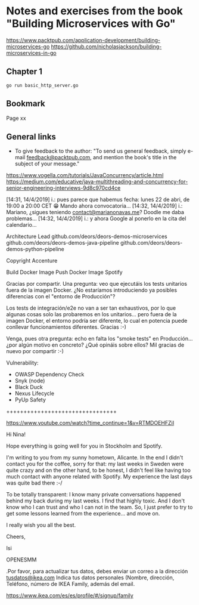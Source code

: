 # Notes and exercises from the book "Building Microservices with Go"

https://www.packtpub.com/application-development/building-microservices-go
https://github.com/nicholasjackson/building-microservices-in-go

## Chapter 1
`go run basic_http_server.go`

## Bookmark
Page xx

## General links
* To give feedback to the author: "To send us general feedback, simply e-mail feedback@packtpub.com, and mention the book's title in the subject of your message."

https://www.vogella.com/tutorials/JavaConcurrency/article.html
https://medium.com/educative/java-multithreading-and-concurrency-for-senior-engineering-interviews-9d8c970cd4ce



[14:31, 14/4/2019] i.: pues parece que habemus fecha: lunes 22 de abri, de 19:00 a 20:00 CET 😁 Mando ahora convocatoria...
[14:32, 14/4/2019] i.: Mariano, ¿sigues teniendo contact@marianonavas.me? Doodle me daba problemas...
[14:32, 14/4/2019] i.: y ahora Google al ponerlo en la cita del calendario...


Architecture Lead
github.com/deors/deors-demos-microservices
github.com/deors/deors-demos-java-pipeline
github.com/deors/deors-demos-python-pipeline

Copyright Accenture

Build Docker Image
Push Docker Image
Spotify

Gracias por compartir. Una pregunta: veo que ejecutáis los tests unitarios fuera de la imagen Docker. ¿No estaríamos introduciendo ya posibles diferencias con el "entorno de Producción"? 

Los tests de integración/e2e no van a ser tan exhaustivos, por lo que algunas cosas solo las probaremos en los unitarios... pero fuera de la imagen Docker, el entorno podría ser diferente, lo cual en potencia puede conllevar funcionamientos diferentes. Gracias :-)

Venga, pues otra pregunta: echo en falta los "smoke tests" en Producción... ¿por algún motivo en concreto? ¿Qué opináis sobre ellos? Mil gracias de nuevo por compartir :-)


Vulnerability:
* OWASP Dependency Check
* Snyk (node)
* Black Duck
* Nexus Lifecycle
* PyUp Safety

++++++++++++++++++++++++++++++++

https://www.youtube.com/watch?time_continue=1&v=RTMDOEHFZiI


Hi Nina!

Hope everything is going well for you in Stockholm and Spotify.

I'm writing to you from my sunny hometown, Alicante. In the end I didn't contact you for the coffee, sorry for that: my last weeks in Sweden were quite crazy and on the other hand, to be honest, I didn't feel like having too much contact with anyone related with Spotify. My experience the last days was quite bad there :-/

To be totally transparent: I know many private conversations happened behind my back during my last weeks. I find that highly toxic. And I don't know who I can trust and who I can not in the team. So, I just prefer to try to get some lessons learned from the experience... and move on.

I really wish you all the best.

Cheers,

Isi


OPENESMM



.Por favor, para actualizar tus datos, debes enviar un correo a la dirección tusdatos@ikea.com
Indica tus datos personales (Nombre, dirección, Teléfono, número de IKEA Family,  además del email.

https://www.ikea.com/es/es/profile/#/signup/family